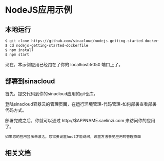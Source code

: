 # NodeJS应用示例

## 本地运行

```sh
$ git clone https://github.com/sinacloud/nodejs-getting-started-dockerfile.git
$ cd nodejs-getting-started-dockerfile
$ npm install
$ npm start
```

现在，本示例应用已经跑在了你的 localhost:5050 端口上了。

## 部署到sinacloud

首先，提交代码到你的sinacloud应用的git仓库。


登陆sinacloud容器云的管理页面，在运行环境管理-代码管理-如何部署查看部署代码方式。

部署完成之后，你就可以通过 http://$APPNAME.saelinzi.com 来访问你的应用了。
```
如果您的应用显示未激活，您需要设置host才能访问，设置方法参见应用的管理页面
```

## 相关文档
